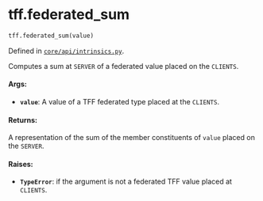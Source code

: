 <div itemscope itemtype="http://developers.google.com/ReferenceObject">
<meta itemprop="name" content="tff.federated_sum" />
<meta itemprop="path" content="Stable" />
</div>

# tff.federated_sum

``` python
tff.federated_sum(value)
```



Defined in [`core/api/intrinsics.py`](http://github.com/tensorflow/federated/tree/master/tensorflow_federated/python/core/api/intrinsics.py).

Computes a sum at `SERVER` of a federated value placed on the `CLIENTS`.

#### Args:

* <b>`value`</b>: A value of a TFF federated type placed at the `CLIENTS`.


#### Returns:

A representation of the sum of the member constituents of `value` placed
on the `SERVER`.


#### Raises:

* <b>`TypeError`</b>: if the argument is not a federated TFF value placed at `CLIENTS`.